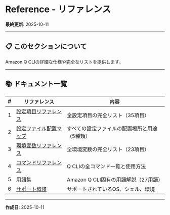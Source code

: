 # Reference - リファレンス

**最終更新**: 2025-10-11

---

## 📋 このセクションについて

Amazon Q CLIの詳細な仕様や完全なリストを提供します。

---

## 📚 ドキュメント一覧

| # | リファレンス | 内容 |
|---|-------------|------|
| 1 | [設定項目リファレンス](settings-reference.md) | 全設定項目の完全リスト（35項目） |
| 2 | [設定ファイル配置マップ](configuration-file-locations.md) | すべての設定ファイルの配置場所と用途（5種類） |
| 3 | [環境変数リファレンス](../03_configuration/05_environment-variables.md) | 全環境変数の完全リスト（23項目） |
| 4 | [コマンドリファレンス](commands.md) | Q CLIの全コマンド一覧と使用方法 |
| 5 | [用語集](glossary.md) | Amazon Q CLI固有の用語解説（27用語） |
| 6 | [サポート環境](supported-environments.md) | サポートされているOS、シェル、環境 |

---

**作成日**: 2025-10-11
